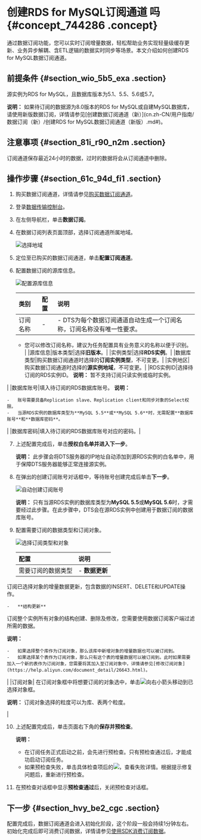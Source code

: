 # 创建RDS for MySQL订阅通道 吗{#concept_744286 .concept}

通过数据订阅功能，您可以实时订阅增量数据，轻松帮助业务实现轻量级缓存更新、业务异步解耦、含ETL逻辑的数据实时同步等场景。本文介绍如何创建RDS for MySQL数据订阅通道。

## 前提条件 {#section_wio_5b5_exa .section}

源实例为RDS for MySQL，且数据库版本为5.1、5.5、5.6或5.7。

**说明：** 如果待订阅的数据源为8.0版本的RDS for MySQL或自建MySQL数据库，请使用新版数据订阅，详情请参见[创建数据订阅通道（新）](cn.zh-CN/用户指南/数据订阅（新）/创建RDS for MySQL数据订阅通道（新版）.md#)。

## 注意事项 {#section_81i_r90_n2m .section}

订阅通道保存最近24小时的数据，过时的数据将会从订阅通道中删除。

## 操作步骤 {#section_61c_94d_fi1 .section}

1.  购买数据订阅通道，详情请参见[购买数据订阅通道](../../../../cn.zh-CN/快速入门/购买流程.md#section_sek_ra8_w7j)。
2.  登录[数据传输控制台](https://dts.console.aliyun.com/)。
3.  在左侧导航栏，单击**数据订阅**。
4.  在数据订阅列表页面顶部，选择订阅通道所属地域。

    ![选择地域](http://static-aliyun-doc.oss-cn-hangzhou.aliyuncs.com/assets/img/17141/156568261051699_zh-CN.png)

5.  定位至已购买的数据订阅通道，单击**配置订阅通道**。
6.  配置数据订阅的源库信息。

    ![配置源库信息](http://static-aliyun-doc.oss-cn-hangzhou.aliyuncs.com/assets/img/17141/156568261050973_zh-CN.png)

    |类别|配置|说明|
    |:-|:-|:-|
    |订阅名称|-|     -   DTS为每个数据订阅通道自动生成一个订阅名称，订阅名称没有唯一性要求。
    -   您可以修改订阅名称，建议为任务配置具有业务意义的名称以便于识别。
 |
    |源库信息|版本类型|选择**旧版本**。|
    |实例类型|选择**RDS实例**。|
    |数据库类型|购买数据订阅通道时选择的**订阅实例类型**，不可变更。|
    |实例地区|购买数据订阅通道时选择的**源实例地域**，不可变更。|
    |RDS实例ID|选择待订阅的RDS实例ID。 **说明：** 暂不支持订阅只读实例或临时实例。

 |
    |数据库账号|填入待订阅的RDS数据库账号。 **说明：** 

    -   账号需要具备Replication slave、Replication client和同步对象的Select权限。
    -   当源RDS实例的数据库类型为**MySQL 5.5**或**MySQL 5.6**时，无需配置**数据库账号**和**数据库密码**。
 |
    |数据库密码|填入待订阅的RDS数据库账号对应的密码。|

7.  上述配置完成后，单击**授权白名单并进入下一步**。

    **说明：** 此步骤会将DTS服务器的IP地址自动添加到源RDS实例的白名单中，用于保障DTS服务器能够正常连接源实例。

8.  在弹出的创建订阅账号对话框中，等待账号创建完成后单击**下一步**。

    ![自动创建订阅账号](http://static-aliyun-doc.oss-cn-hangzhou.aliyuncs.com/assets/img/314826/156568261148088_zh-CN.png)

    **说明：** 只有当源RDS实例的数据库类型为**MySQL 5.5**或**MySQL 5.6**时，才需要经过此步骤。在此步骤中，DTS会在源RDS实例中创建用于数据订阅的数据库账号。

9.  配置需要订阅的数据类型和订阅对象。

    ![选择订阅类型和对象](http://static-aliyun-doc.oss-cn-hangzhou.aliyuncs.com/assets/img/314826/156568261148087_zh-CN.png)

    |配置|说明|
    |:-|:-|
    |需要订阅的数据类型|     -   **数据更新** 

订阅已选择对象的增量数据更新，包含数据的INSERT、DELETE和UPDATE操作。

    -   **结构更新** 

订阅整个实例所有对象的结构创建、删除及修改，您需要使用数据订阅客户端过滤所需的数据。

 **说明：** 

    -   如果选择整个库作为订阅对象，那么该库中新增对象的增量数据也可以被订阅到。
    -   如果选择某个表作为订阅对象，那么只有这个表的增量数据可以被订阅到。此时如果需要加入一个新的表作为订阅对象，您需要将其加入至订阅对象中，详情请参见[修改订阅对象](https://help.aliyun.com/document_detail/26643.html)。
 |
    |订阅对象| 在订阅对象框中将想要订阅的对象选中，单击![向右小箭头](http://static-aliyun-doc.oss-cn-hangzhou.aliyuncs.com/assets/img/79929/156568261140698_zh-CN.png)移动到已选择对象框。

 **说明：** 订阅对象选择的粒度可以为库、表两个粒度。

 |

10. 上述配置完成后，单击页面右下角的**保存并预检查**。

    **说明：** 

    -   在订阅任务正式启动之前，会先进行预检查。只有预检查通过后，才能成功启动订阅任务。
    -   如果预检查失败，单击具体检查项后的![](http://static-aliyun-doc.oss-cn-hangzhou.aliyuncs.com/assets/img/17095/156568261147468_zh-CN.png)，查看失败详情。根据提示修复问题后，重新进行预检查。
11. 在预检查对话框中显示**预检查通过**后，关闭预检查对话框。

## 下一步 {#section_hvy_be2_cgc .section}

配置完成后，数据订阅通道会进入初始化阶段，这个阶段一般会持续1分钟左右。初始化完成后即可消费订阅数据，详情请参见[使用SDK消费订阅数据](https://help.aliyun.com/document_detail/26647.html)。

